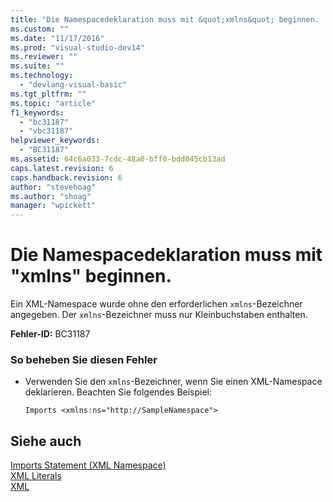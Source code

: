 ```yaml
---
title: "Die Namespacedeklaration muss mit &quot;xmlns&quot; beginnen. | Microsoft Docs"
ms.custom: ""
ms.date: "11/17/2016"
ms.prod: "visual-studio-dev14"
ms.reviewer: ""
ms.suite: ""
ms.technology: 
  - "devlang-visual-basic"
ms.tgt_pltfrm: ""
ms.topic: "article"
f1_keywords: 
  - "bc31187"
  - "vbc31187"
helpviewer_keywords: 
  - "BC31187"
ms.assetid: 64c6a033-7cdc-48a0-bff0-bdd045cb13ad
caps.latest.revision: 6
caps.handback.revision: 6
author: "stevehoag"
ms.author: "shoag"
manager: "wpickett"
---
```

# Die Namespacedeklaration muss mit &quot;xmlns&quot; beginnen.
Ein XML\-Namespace wurde ohne den erforderlichen `xmlns`\-Bezeichner angegeben. Der `xmlns`\-Bezeichner muss nur Kleinbuchstaben enthalten.  
  
 **Fehler\-ID:** BC31187  
  
### So beheben Sie diesen Fehler  
  
-   Verwenden Sie den `xmlns`\-Bezeichner, wenn Sie einen XML\-Namespace deklarieren. Beachten Sie folgendes Beispiel:  
  
    ```vb#  
    Imports <xmlns:ns="http://SampleNamespace">  
    ```  
  
## Siehe auch  
 [Imports Statement \(XML Namespace\)](../../visual-basic/language-reference/statements/imports-statement-xml-namespace.md)   
 [XML Literals](../../visual-basic/language-reference/xml-literals/index.md)   
 [XML](../../visual-basic/programming-guide/language-features/xml/index.md)